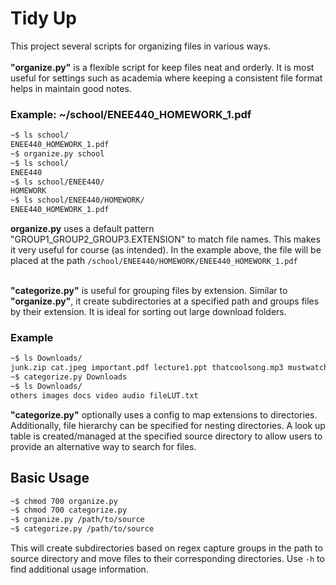 # Tidy Up
This project several scripts for organizing files in various ways.<br><br>
<strong>"organize.py"</strong> is a flexible script for keep files neat and orderly. It is
most useful for settings such as academia where keeping a consistent file format helps in 
maintain good notes.
<br>

### Example: ~/school/ENEE440_HOMEWORK_1.pdf
```bash
~$ ls school/
ENEE440_HOMEWORK_1.pdf
~$ organize.py school
~$ ls school/
ENEE440
~$ ls school/ENEE440/
HOMEWORK
~$ ls school/ENEE440/HOMEWORK/
ENEE440_HOMEWORK_1.pdf
```
<strong>organize.py</strong> uses a default pattern "GROUP1_GROUP2_GROUP3.EXTENSION" to 
match file names. This makes it very useful for course (as intended). In the example 
above, the file will be placed at the path 
`/school/ENEE440/HOMEWORK/ENEE440_HOMEWORK_1.pdf`
<br><br>

<strong>"categorize.py"</strong> is useful for grouping files by extension. Similar to 
<strong>"organize.py"</strong>, it create subdirectories at a specified path and groups
files by their extension. It is ideal for sorting out large download folders.

### Example
```bash
~$ ls Downloads/
junk.zip cat.jpeg important.pdf lecture1.ppt thatcoolsong.mp3 mustwatchclip.mp4
~$ categorize.py Downloads
~$ ls Downloads/
others images docs video audio fileLUT.txt
```
<strong>"categorize.py"</strong> optionally uses a config to map extensions to directories.
Additionally, file hierarchy can be specified for nesting directories. A look up table
is created/managed at the specified source directory to allow users to provide an
alternative way to search for files.


## Basic Usage
```bash
~$ chmod 700 organize.py
~$ chmod 700 categorize.py
~$ organize.py /path/to/source
~$ categorize.py /path/to/source
```
This will create subdirectories based on regex capture groups in the path to source 
directory and move files to their corresponding directories. Use `-h` to find additional
usage information.
